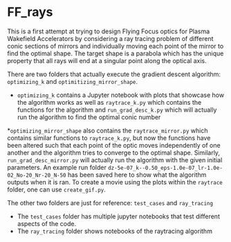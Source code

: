 # FF_rays

This is a first attempt at trying to design Flying Focus optics for Plasma Wakefield Accelerators by considering a ray tracing problem of different conic sections of mirrors and individually moving each point of the mirror to find the optimal shape. The target shape is a parabola which has the unique property that all rays will end at a singular point along the optical axis. 

There are two folders that actually execute the gradient descent algorithm: `optimizing_k` and `optimitizing_mirror_shape`. 
* `optimizing_k` contains a Jupyter notebook with plots that showcase how the algorithm works as well as `raytrace_k.py` which contains the functions for the algorithm and `run_grad_desc_k.py` which will actually run the algorithm to find the optimal conic number

*`optimizing_mirror_shape` also contains the `raytrace_mirror.py` which contains similar functions to `raytrace_k.py`, but now the functions have been altered such that each point of the optic moves independently of one another and the algorithm tries to converge to the optimal shape. Similarly, `run_grad_desc_mirror.py` will actually run the algorithm with the given initial parameters. An example run folder `dz-5e-07_k--0.50_eps-1.0e-07_lr-1.0e-02_No-20_Nr-20_N-50` has been saved here to show what the algorithm outputs when it is ran. To create a movie using the plots within the `raytrace` folder, one can use `create_gif.py`.

The other two folders are just for reference: `test_cases` and `ray_tracing`
* The `test_cases` folder has multiple jupyter notebooks that test different aspects of the code. 
* The `ray_tracing` folder shows notebooks of the raytracing algorithm 